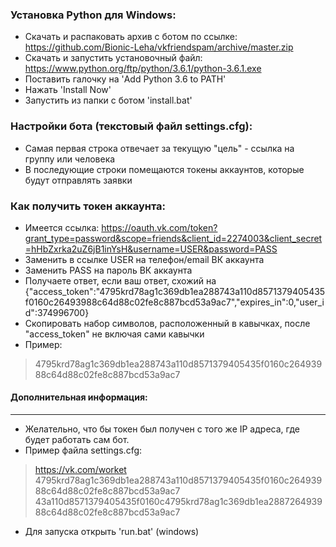 ### Установка Python для Windows: ###
* Скачать  и распаковать архив с ботом по ссылке:
https://github.com/Bionic-Leha/vkfriendspam/archive/master.zip
* Скачать и запустить установочный файл:
https://www.python.org/ftp/python/3.6.1/python-3.6.1.exe
* Поставить галочку на 'Add Python 3.6 to PATH'
* Нажать 'Install Now'
* Запустить из папки с ботом 'install.bat'

### Настройки бота (текстовый файл settings.cfg): ###  
* Самая первая строка отвечает за текущую "цель" - ссылка на группу или человека
* В последующие строки помещаются токены аккаунтов, которые будут отправлять заявки

### Как получить токен аккаунта: ###
* Имеется ссылка: https://oauth.vk.com/token?grant_type=password&scope=friends&client_id=2274003&client_secret=hHbZxrka2uZ6jB1inYsH&username=USER&password=PASS
* Заменить в ссылке USER на телефон/email ВК аккаунта
* Заменить PASS на пароль ВК аккаунта
* Получаете ответ, если ваш ответ, схожий на {"access_token":"4795krd78ag1c369db1ea288743a110d8571379405435f0160c26493988c64d88c02fe8c887bcd53a9ac7","expires_in":0,"user_id":374996700}
* Скопировать набор символов, расположенный в кавычках, после "access_token" не включая сами кавычки
* Пример:
>4795krd78ag1c369db1ea288743a110d8571379405435f0160c26493988c64d88c02fe8c887bcd53a9ac7

#### Дополнительная информация: ####
----------------------------------------- 
* Желательно, что бы токен был получен с того же IP адреса, где будет работать сам бот.
* Пример файла settings.cfg:
>https://vk.com/worket
>4795krd78ag1c369db1ea288743a110d8571379405435f0160c26493988c64d88c02fe8c887bcd53a9ac7
>43a110d8571379405435f0160c4795krd78ag1c369db1ea288726493988c64d88c02fe8c887bcd53a9ac7
* Для запуска открыть 'run.bat' (windows)